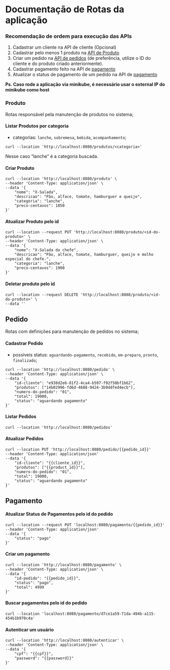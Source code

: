 # Documentação de Rotas da aplicação

### Recomendação de ordem para execução das APIs

1. Cadastrar um cliente na API de cliente (Opcional)
2. Cadastrar pelo menos 1 produto na [API de Produto](#produto)
3. Criar um pedido na [API de pedidos](#pedido) (de preferência, utilize o ID do cliente e do produto criado anteriormente).
4. Cadastrar pagamento feito na API de [pagamento](#pagamento)
5. Atualizar o status de pagamento de um pedido na API de [pagamento](#pagamento)

**Ps. Caso rode a aplicação via minikube, é necessário usar o external IP do minikube como host**

### Produto

Rotas responsável pela manutenção de produtos no sistema;

#### Listar Produtos por categoria

- categorias: `lanche`, `sobremesa`, `bebida`, `acompanhamento`;

```cURL
curl --location 'http://localhost:8080/produtos/<categoria>'
```

Nesse caso “lanche” é a categoria buscada.

#### Criar Produto

```cURL
curl --location 'http://localhost:8080/produto' \
--header 'Content-Type: application/json' \
--data '{
    "nome": "X-Salada",
    "descricao": "Pão, alface, tomate, hamburguer e queijo",
    "categoria": "lanche",
    "preco-centavos": 1850
}'
```

#### Atualizar Produto pelo id

```cURL
curl --location --request PUT 'http://localhost:8080/produto/<id-do-produto>' \
--header 'Content-Type: application/json' \
--data '{
    "nome": "X-Salada do chefe",
    "descricao": "Pão, alface, tomate, hamburguer, queijo e molho especial do chefe.",
    "categoria": "lanche",
    "preco-centavos": 1900
}'
```

#### Deletar produto pelo id

```cURL
curl --location --request DELETE 'http://localhost:8080/produto/<id-do-produto>' \
--data ''
```

## Pedido

Rotas com definições para manutenção de pedidos no sistema;

#### Cadastrar Pedido

- possíveis status: `aguardando-pagamento`, `recebido`, `em-preparo`, `pronto`, `finalizado`;

```cURL
curl --location 'http://localhost:8080/pedido' \
--header 'Content-Type: application/json' \
--data '{
    "id-cliente": "e938d2e6-81f2-4ca4-b597-f92f50bf1b62",
    "produtos": ["14b02996-fd6d-4688-9424-3b9ddfed4ecb"],
    "numero-do-pedido": "01",
    "total": 19000,
    "status": "aguardando pagamento"
}'
```

#### Listar Pedidos

```cURL
curl --location 'http://localhost:8080/pedidos'
```

#### Atualizar Pedidos

```cURL
curl --location PUT 'http://localhost:8080/pedido/{{pedido_id}}'
--header 'Content-Type: application/json'
--data '{
    "id-cliente": "{{cliente_id}}",
    "produtos": ["{{product_id}}"],
    "numero-do-pedido": "01",
    "total": 19000,
    "status": "aguardando pagamento"
}'
```

## Pagamento

#### Atualizar Status de Pagamentos pelo id do pedido

```cURL
curl --location --request PUT 'localhost:8080/pagamento/{{pedido_id}}'
--header 'Content-Type: application/json'
--data '{
    "status": "pago"
}'
```

#### Criar um pagamento

```cURL
curl --location 'http://localhost:8080/pagamento' \
--header 'Content-Type: application/json' \
--data '{
    "id-pedido": "{{pedido_id}}",
    "status": "pago",
    "total": 4999
}'
```

#### Buscar pagamentos pelo id do pedido

```cURL
curl --location 'localhost:8080/pagamento/d7ce1a59-71da-494b-a115-454b1b970c4a'
```

#### Autenticar um usuário

```cURL
curl --location 'http://localhost:8080/autenticar' \
--header 'Content-Type: application/json' \
--data '{
    "cpf": "{{cpf}}",
    "password": "{{password}}"
}'
```
